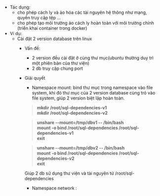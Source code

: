 - Tác dụng:  
    + cho phép cách ly và ảo hóa các tài nguyên hệ thông như mạng, quyền truy cập tệp ...
    + cho phép tạo môi trường ảo cách ly hoàn toàn với môi trường chính (triển khai container trong docker)
- Ví dụ:  
    - Cài đặt 2 version database trên linux  
        + Vấn đề:   
            - 2 version đều cài đặt ở cùng thư mục(ubuntu thường duy trì một phiên bản của thư viện)
            - 2 db truy cập chung port 
        + Giải quyết  
            - Namespace mount: bind thư mục trong namespace vào file system, khi đó thư mục của 2 version database cùng trỏ vào file system, giúp 2 version biệt lập hoàn toàn.  

            >**mkdir /root/sql-dependencies-v1**  
             **mkdir /root/sql-dependencies-v2**

            >**unshare --mount=/tmp/dbv1 -- /bin/bash**  
             **mount -o bind /root/sql-dependencies /root/sql-dependencies-v1**  
             **exit**

            >**unshare --mount=/tmp/dbv2 -- /bin/bash**  
             **mount -o bind /root/sql-dependencies /root/sql-dependencies-v2**  
             **exit**
            
            Giúp 2 db sử dụng thư viện và tài nguyên từ /root/sql-dependencies
            - Namespace network : 